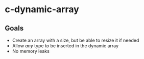 # c-dynamic-array

## Goals

- Create an array with a size, but be able to resize it if needed
- Allow *any* type to be inserted in the dynamic array
- No memory leaks
